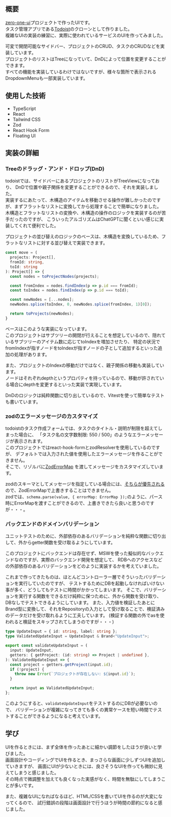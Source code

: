 ## 概要

[zero-one-ui](/projects/zero-one-ui)プロジェクトで作ったUIです。  
タスク管理アプリである[Todoist](https://app.todoist.com/app)のクローンとして作りました。  
複雑なUIの実装の練習に、実際に使われているサービスのUIを作ってみました。

可変で開閉可能なサイドバー、プロジェクトのCRUD、タスクのCRUDなどを実装しています。  
プロジェクトのリストはTreeになっていて、DnDによって位置を変更することができます。  
すべての機能を実装しているわけではないですが、様々な箇所で表示されるDropdownMenuも一部実装しています。

## 使用した技術

- TypeScript
- React
- Tailwind CSS
- Zod
- React Hook Form
- Floating UI

## 実装の詳細

### Treeのドラッグ・アンド・ドロップ(DnD)

todoistでは、サイドバーにあるプロジェクトのリストがTreeViewになっており、
DnDで位置や親子関係を変更することができるので、それを実装しました。  
実装するにあたって、木構造のアイテムを移動させる操作が難しかったのですが、まずフラットなリストに変換してから処理することで簡単になりました。  
木構造とフラットなリストの変換や、木構造の操作のロジックを実装するのが苦手だったのですが、
こういったアルゴリズムはChatGPTに聞くといい感じに実装してくれて便利でした。  

プロジェクトの並び替えのロジックのベースは、木構造を変換しているため、フラットなリストに対する並び替えで実装できます。

```ts
const move = (
  projects: Project[],
  fromId: string,
  toId: string
): Project[] => {
  const nodes = toProjectNodes(projects);

  const fromIndex = nodes.findIndex(p => p.id === fromId);
  const toIndex = nodes.findIndex(p => p.id === toId);

  const newNodes = [...nodes];
  newNodes.splice(toIndex, 0, newNodes.splice(fromIndex, 1)[0]);

  return toProjects(newNodes);
}
```

ベースはこのような実装になっています。  
このプロジェクトはサブツリーの開閉が行えることを想定しているので、隠れているサブツリーのアイテム数に応じてtoIndexを増加させたり、
特定の状況でfromIndexが指すノードをtoIndexが指すノードの子として追加するといった追加の処理があります。  

また、プロジェクトのIndexの移動だけではなく、親子関係の移動も実装しています。  
ノードはそれぞれdepthというプロパティを持っているので、移動が許されている場合にdepthを変更するといった実装で実現しています。  

DnDのロジックは純粋関数に切り出しているので、Vitestを使って簡単なテストも書いています。

### zodのエラーメッセージのカスタマイズ

todoistのタスク作成フォームでは、タスクのタイトル・説明が制限を超えてしまった場合に、
「タスク名の文字数制限: 550 / 500」のようなエラーメッセージが表示されます。  
このプロジェクトではreact-hook-formとzodResolverを使用しているのですが、
デフォルトでは入力された値を使用したエラーメッセージを作ることができません。  
そこで、リゾルバに[ZodErrorMap](https://zod.dev/ERROR_HANDLING?id=customizing-errors-with-zoderrormap)
を渡してメッセージをカスタマイズしています。  

zodのスキーマとしてメッセージを指定している場合には、[そちらが優先される](https://github.com/colinhacks/zod/issues/2492#issuecomment-1657267265)
ので、ZodErrorMapで上書きすることはできません。  
zodでは、`schema.parse(value, { errorMap: ErrorMap });`のように、パース時にErrorMapを渡すことができるので、上書きできたら良いと思うのですが・・・。

### バックエンドのドメインバリデーション

ユニットテストのために、外部依存のあるバリデーションを純粋な関数に切り出して、外からgetter関数を受け取るようにしています。  

このプロジェクトにバックエンドは存在せず、MSWを使った擬似的なバックエンドなのですが、実際のバックエンド開発を想定して、
RDBへのアクセスなどの外部依存のあるバリデーションをどのように実装するかを考えていました。  

これまで作ってきたものは、ほとんどコントローラー層でそういったバリデーションを実行していたのですが、
テストするためにDBを起動しなければいけない事が多く、どうしてもテストに時間がかかってしまいます。
そこで、バリデーションを実行する関数をできるだけ純粋に保つために、外から関数を受け取り、DBなしでテストできるようにしています。
また、入力値を検証したあとにBrand型に変換して、それをRepositoryの入力として受け取ることで、検証済みのデータだけを受け取れるように工夫しています。
(検証する関数の外でasを使われると検証をスキップされてしまうのですが・・・)

```ts
type UpdateInput = { id: string, label: string };
type ValidatedUpdateInput = UpdateInput & Brand<"UpdateInput">;

export const validateUpdateInput = (
  input: UpdateInput,
  getters: { getProject: (id: string) => Project | undefined },
): ValidatedUpdateInput => {
  const project = getters.getProject(input.id);
  if (!project) {
    throw new Error(`プロジェクトが存在しない: ${input.id}`);
  }

  return input as ValidatedUpdateInput;
};
```

このようにすると、`validateUpdateInput`をテストするのにDBが必要ないので、
バリデーションが複雑になってきても多くの異常ケースを短い時間でテストすることができるようになると考えています。

## 学び

UIを作るときには、まず全体を作ったあとに細かい調節をしたほうが良いと学びました。  
画面設計やコーディングでUIを作るとき、まっさらな画面に少しずつUIを追加していきますが、
画面にUIが少ないときには、良さそうなUIを作っても微妙に見えてしまうと感じました。  
その時点で微調整を加えても良くなった実感がなく、時間を無駄にしてしまうことが多いです。  

また、複雑なUIになればなるほど、HTML/CSSを書いてUIを作るのが大変になってくるので、
試行錯誤の段階は画面設計で行うほうが時間の節約になると感じました。

